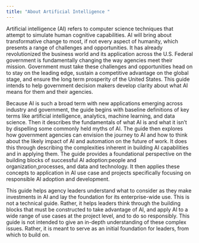 ```yaml
---
title: "About Artificial Intelligence "
---
```

Artificial intelligence (AI) refers to computer science techniques that attempt to simulate human cognitive capabilities. AI will bring about transformative change to most, if not every aspect of humanity, which presents a range of challenges and opportunities. It has already revolutionized the business world and its application across the U.S. Federal government is fundamentally changing the way agencies meet their mission. Government must take these challenges and opportunities head on to stay on the leading edge, sustain a competitive advantage on the global stage, and ensure the long term prosperity of the United States. This guide intends to help government decision makers develop clarity about what AI means for them and their agencies.

Because AI is such a broad term with new applications emerging across industry and government, the guide begins with baseline definitions of key terms like artificial intelligence, analytics, machine learning, and data science. Then it describes the fundamentals of what AI is and what it isn’t by dispelling some commonly held myths of AI. The guide then explores how government agencies can envision the journey to AI and how to think about the likely impact of AI and automation on the future of work. It does this through describing the complexities inherent in building AI capabilities and in applying them. The guide provides a foundational perspective on the building blocks of successful AI adoption:people and organization,processes, and data and technology. It then applies these concepts to application in AI use case and projects specifically focusing on responsible AI adoption and development.

This guide helps agency leaders understand what to consider as they make investments in AI and lay the foundation for its enterprise-wide use. This is not a technical guide. Rather, it helps leaders think through the building blocks that must be constructed to take advantage of AI, and apply AI to a wide range of use cases at the project level, and to do so responsibly. This guide is not intended to give an in-depth understanding of these complex issues. Rather, it is meant to serve as an initial foundation for leaders, from which to build on.
